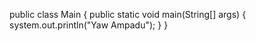 public class Main {
    public static void main(String[] args) {
        system.out.println("Yaw Ampadu");
    }
}
